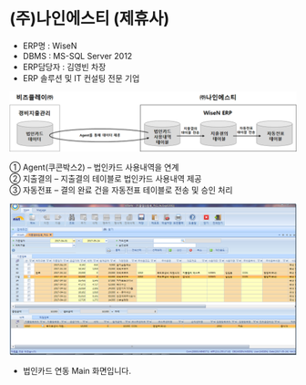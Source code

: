 # \(주\)나인에스티 \(제휴사\)

 - ERP명 : WiseN  
 - DBMS : MS-SQL Server 2012  
 - ERP담당자 : 김영빈 차장  
 - ERP 솔루션 및 IT 컨설팅 전문 기업

![\[&#xADF8;&#xB9BC;1\] &#xAD6C;&#xC131;&#xB3C4;](../../../.gitbook/assets/image%20%28233%29.png)

   ① Agent\(쿠콘박스2\) – 법인카드 사용내역을 연계  
   ② 지출결의 – 지출결의 테이블로 법인카드 사용내역 제공  
   ③ 자동전표 – 결의 완료 건을 자동전표 테이블로 전송 및 승인 처리

![\[&#xADF8;&#xB9BC;2\] nst &#xC9C0;&#xCD9C;&#xACB0;&#xC758;&#xB4F1;&#xB85D; &#xD654;&#xBA74;](../../../.gitbook/assets/image%20%28117%29.png)

 - 법인카드 연동 Main 화면입니다.

